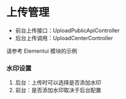 # 上传管理

- 前台上传接口：UploadPublicApiController
- 后台上传调用：UploadCenterController

请参考 Elementui 模块的示例

### 水印设置

1. 后台：上传时可以选择是否添加水印
2. 前台：是否添加水印取决于后台配置
